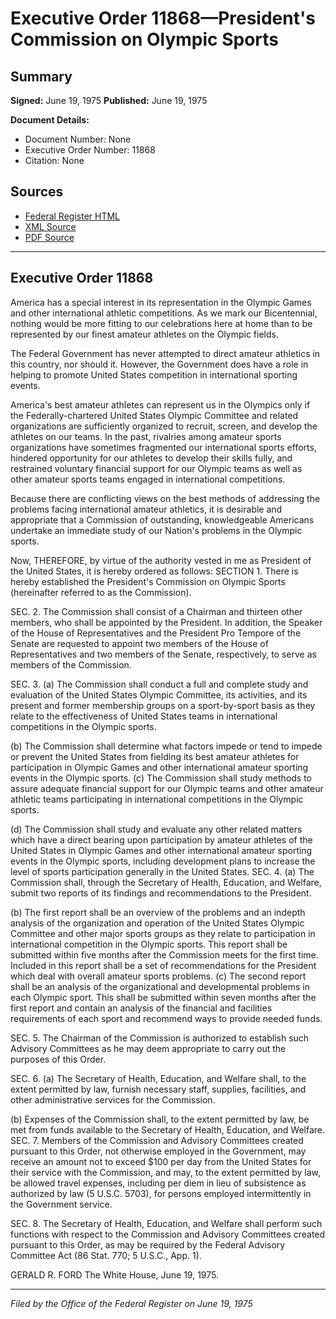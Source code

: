 # Executive Order 11868—President's Commission on Olympic Sports

## Summary

**Signed:** June 19, 1975
**Published:** June 19, 1975

**Document Details:**
- Document Number: None
- Executive Order Number: 11868
- Citation: None

## Sources
- [Federal Register HTML](https://www.presidency.ucsb.edu/documents/executive-order-11868-presidents-commission-olympic-sports)
- [XML Source](None)
- [PDF Source](None)

---

## Executive Order 11868

America has a special interest in its representation in the Olympic Games and other international athletic competitions. As we mark our Bicentennial, nothing would be more fitting to our celebrations here at home than to be represented by our finest amateur athletes on the Olympic fields.

The Federal Government has never attempted to direct amateur athletics in this country, nor should it. However, the Government does have a role in helping to promote United States competition in international sporting events.

America's best amateur athletes can represent us in the Olympics only if the Federally-chartered United States Olympic Committee and related organizations are sufficiently organized to recruit, screen, and develop the athletes on our teams. In the past, rivalries among amateur sports organizations have sometimes fragmented our international sports efforts, hindered opportunity for our athletes to develop their skills fully, and restrained voluntary financial support for our Olympic teams as well as other amateur sports teams engaged in international competitions.

Because there are conflicting views on the best methods of addressing the problems facing international amateur athletics, it is desirable and appropriate that a Commission of outstanding, knowledgeable Americans undertake an immediate study of our Nation's problems in the Olympic sports.

Now, THEREFORE, by virtue of the authority vested in me as President of the United States, it is hereby ordered as follows:
SECTION 1. There is hereby established the President's Commission on Olympic Sports (hereinafter referred to as the Commission).

SEC. 2. The Commission shall consist of a Chairman and thirteen other members, who shall be appointed by the President. In addition, the Speaker of the House of Representatives and the President Pro Tempore of the Senate are requested to appoint two members of the House of Representatives and two members of the Senate, respectively, to serve as members of the Commission.

SEC. 3. (a) The Commission shall conduct a full and complete study and evaluation of the United States Olympic Committee, its activities, and its present and former membership groups on a sport-by-sport basis as they relate to the effectiveness of United States teams in international competitions in the Olympic sports.

(b) The Commission shall determine what factors impede or tend to impede or prevent the United States from fielding its best amateur athletes for participation in Olympic Games and other international amateur sporting events in the Olympic sports.
(c) The Commission shall study methods to assure adequate financial support for our Olympic teams and other amateur athletic teams participating in international competitions in the Olympic sports.

(d) The Commission shall study and evaluate any other related matters which have a direct bearing upon participation by amateur athletes of the United States in Olympic Games and other international amateur sporting events in the Olympic sports, including development plans to increase the level of sports participation generally in the United States.
SEC. 4. (a) The Commission shall, through the Secretary of Health, Education, and Welfare, submit two reports of its findings and recommendations to the President.

(b) The first report shall be an overview of the problems and an indepth analysis of the organization and operation of the United States Olympic Committee and other major sports groups as they relate to participation in international competition in the Olympic sports. This report shall be submitted within five months after the Commission meets for the first time. Included in this report shall be a set of recommendations for the President which deal with overall amateur sports problems.
(c) The second report shall be an analysis of the organizational and developmental problems in each Olympic sport. This shall be submitted within seven months after the first report and contain an analysis of the financial and facilities requirements of each sport and recommend ways to provide needed funds.

SEC. 5. The Chairman of the Commission is authorized to establish such Advisory Committees as he may deem appropriate to carry out the purposes of this Order.

SEC. 6. (a) The Secretary of Health, Education, and Welfare shall, to the extent permitted by law, furnish necessary staff, supplies, facilities, and other administrative services for the Commission.

(b) Expenses of the Commission shall, to the extent permitted by law, be met from funds available to the Secretary of Health, Education, and Welfare.
SEC. 7. Members of the Commission and Advisory Committees created pursuant to this Order, not otherwise employed in the Government, may receive an amount not to exceed $100 per day from the United States for their service with the Commission, and may, to the extent permitted by law, be allowed travel expenses, including per diem in lieu of subsistence as authorized by law (5 U.S.C. 5703), for persons employed intermittently in the Government service.

SEC. 8. The Secretary of Health, Education, and Welfare shall perform such functions with respect to the Commission and Advisory Committees created pursuant to this Order, as may be required by the Federal Advisory Committee Act (86 Stat. 770; 5 U.S.C., App. 1).

GERALD R. FORD
The White House,
June 19, 1975.

---

*Filed by the Office of the Federal Register on June 19, 1975*
